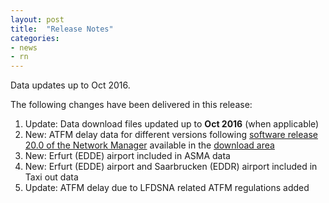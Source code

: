 ```yaml
---
layout: post
title:  "Release Notes"
categories:
- news
- rn
---
```


Data updates up to Oct 2016.

The following changes have been delivered in this release:

1. Update: Data download files updated up to **Oct 2016** (when applicable)
1. New: ATFM delay data for different versions following [software release 20.0 of the Network Manager]({{site.url}}/references/methodology/ATFM_delay_calculation.html) available in the [download area]({{site.url}}/data/performancearea/) 
1. New: Erfurt (EDDE) airport included in ASMA data
1. New: Erfurt (EDDE) airport and Saarbrucken (EDDR) airport included in Taxi out data
1. Update: ATFM delay due to LFDSNA related ATFM regulations added 